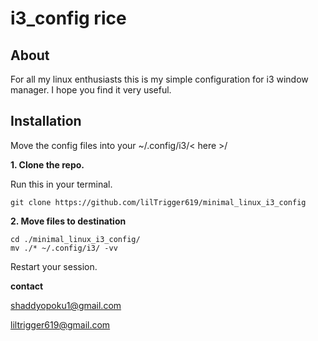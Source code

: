 #  i3_config rice

## About
For all my linux enthusiasts this is my simple configuration for i3 window manager. I hope you find it very useful. 



## Installation
Move the config files into your ~/.config/i3/< here >/


**1. Clone the repo.**

Run this in your terminal. 

	git clone https://github.com/lilTrigger619/minimal_linux_i3_config

  
 **2. Move files to destination**
 
 	cd ./minimal_linux_i3_config/
 	mv ./* ~/.config/i3/ -vv
  
  
   Restart your session.
  
  **contact**
  
  shaddyopoku1@gmail.com
  
  liltrigger619@gmail.com

